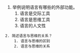 1. 举例说明语言有哪些的外部功能。
	1. 语言是交际工具
	2. 语言是思维工具
	3. 语言的人文性
~~~~
2. 简述语言与思维的关系？
	1. 语言与思维的区别
	2. 语言与思维的关系
